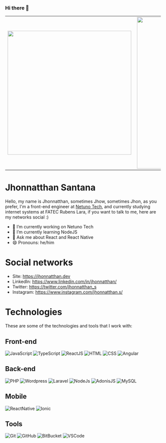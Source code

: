 ### Hi there 👋

<center>
<table cellspacing="0" cellpadding="0">
    <tr>
        <td><img width="400px" align="left" src="https://github-readme-stats.vercel.app/api/top-langs/?username=jhonnatthan&layout=compact" /></td>
        <td><img width="490px" align="left" src="https://github-readme-stats.vercel.app/api?username=jhonnatthan&show_icons=true"/></td>
    </tr>   
</table>
</center>

# Jhonnatthan Santana

Hello, my name is Jhonnatthan, sometimes Jhow, sometimes Jhon, as you prefer, I'm a front-end engineer at [Netuno Tech](https://github.com/Netuno-Tech), and currently studying internet systems at FATEC Rubens Lara, if you want to talk to me, here are my networks social :)

- 🔭 I’m currently working on Netuno Tech
- 🌱 I’m currently learning NodeJS
- 💬 Ask me about React and React Native
- 😄 Pronouns: he/him

#  Social networks

- Site: https://jhonnatthan.dev
- LinkedIn: https://www.linkedin.com/in/jhonnatthan/
- Twitter: https://twitter.com/jhonnatthan_s
- Instagram: https://www.instagram.com/jhonnatthan.s/

# Technologies

These are some of the technologies and tools that I work with:

## Front-end

![JavaScript](https://img.shields.io/badge/-JavaScript-black?style=flat-square&logo=javascript)
![TypeScript](https://img.shields.io/badge/-TypeScript-007ACC?style=flat-square&logo=typescript)
![ReactJS](https://img.shields.io/badge/-ReactJS-black?style=flat-square&logo=react)
![HTML](https://img.shields.io/badge/-HTML-orange?style=flat-square&logo=html5)
![CSS](https://img.shields.io/badge/-CSS-blue?style=flat-square&logo=css3)
![Angular](https://img.shields.io/badge/-Angular-red?style=flat-square&logo=angular)

## Back-end

![PHP](https://img.shields.io/badge/-JavaScript-black?style=flat-square&logo=php)
![Wordpress](https://img.shields.io/badge/-JavaScript-black?style=flat-square&logo=php)
![Laravel](https://img.shields.io/badge/-JavaScript-black?style=flat-square&logo=php)
![NodeJs](https://img.shields.io/badge/-Nodejs-339933?style=flat-square&logo=Node.js&logoColor=white)
![AdonisJS](https://img.shields.io/badge/-JavaScript-black?style=flat-square&logo=Node.js)
![MySQL](https://img.shields.io/badge/-MySQL-4479A1?style=flat-square&logo=mysql&logoColor=white)

## Mobile 

![ReactNative](https://img.shields.io/badge/-JavaScript-black?style=flat-square&logo=react)
![Ionic](https://img.shields.io/badge/-JavaScript-blue?style=flat-square&logo=ionic&logoColor=white)

## Tools
![Git](https://img.shields.io/badge/-Git-black?style=flat-square&logo=git)
![GitHub](https://img.shields.io/badge/-GitHub-black?style=flat-square&logo=github)
![BitBucket](https://img.shields.io/badge/-BitBucket-darkblue?style=flat-square&logo=bitbucket)
![VSCode](https://img.shields.io/badge/-VSCode-blue?style=flat-square&logo=visual-studio-code&logoColor=white)
